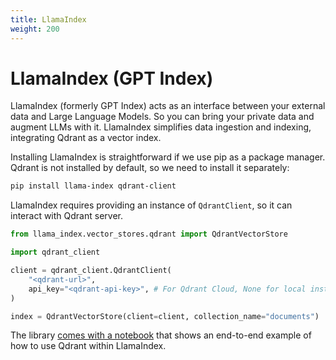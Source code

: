 ```yaml
---
title: LlamaIndex
weight: 200
---
```


# LlamaIndex (GPT Index)

LlamaIndex (formerly GPT Index) acts as an interface between your external data and Large Language Models. So you can bring your 
private data and augment LLMs with it. LlamaIndex simplifies data ingestion and indexing, integrating Qdrant as a vector index.

Installing LlamaIndex is straightforward if we use pip as a package manager. Qdrant is not installed by default, so we need to 
install it separately:

```bash
pip install llama-index qdrant-client
```

LlamaIndex requires providing an instance of `QdrantClient`, so it can interact with Qdrant server.

```python
from llama_index.vector_stores.qdrant import QdrantVectorStore

import qdrant_client

client = qdrant_client.QdrantClient(
    "<qdrant-url>",
    api_key="<qdrant-api-key>", # For Qdrant Cloud, None for local instance
)

index = QdrantVectorStore(client=client, collection_name="documents")
```

The library [comes with a notebook](https://github.com/jerryjliu/llama_index/blob/main/docs/examples/vector_stores/QdrantIndexDemo.ipynb) 
that shows an end-to-end example of how to use Qdrant within LlamaIndex.